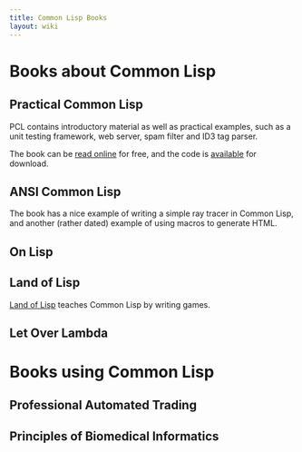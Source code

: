 ```yaml
---
title: Common Lisp Books
layout: wiki
---
```


# Books about Common Lisp

## Practical Common Lisp

PCL contains introductory material as well as practical examples, such as a unit
testing framework, web server, spam filter and ID3 tag parser.

The book can be [read online](http://www.gigamonkeys.com/book/) for free, and
the code is [available](http://www.gigamonkeys.com/book/practicals-1.0.3.tar.gz)
for download.

## ANSI Common Lisp

The book has a nice example of writing a simple ray tracer in Common Lisp, and
another (rather dated) example of using macros to generate HTML.

## On Lisp

## Land of Lisp

[Land of Lisp](http://landoflisp.com/) teaches Common Lisp by writing games.

## Let Over Lambda

# Books using Common Lisp

## Professional Automated Trading

## Principles of Biomedical Informatics
